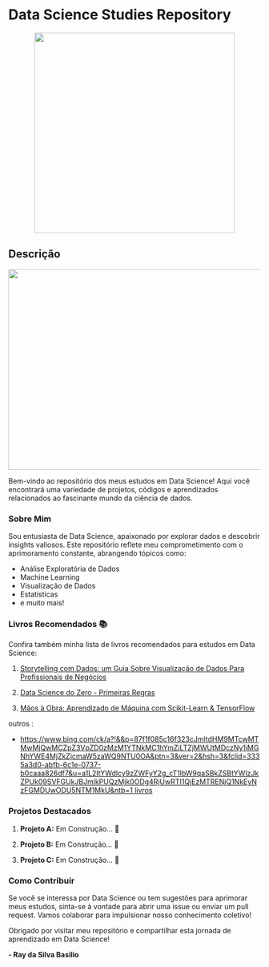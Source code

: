 
# Data Science Studies Repository
<p align="center">
  
  <img src="https://github.com/RayBasilio123/Data-Scientist-2023/assets/58826286/6c8e976e-a86d-480a-8bde-0574dca2e06b" width="400" height="400" >

</p>

  ## Descrição
<p align="center">

  <img src="https://github.com/RayBasilio123/Data-Scientist-2023/assets/58826286/26554054-5983-4e06-9a67-0a1d82795bb0" width="900" height="400">
</p>

Bem-vindo ao repositório dos meus estudos em Data Science! Aqui você encontrará uma variedade de projetos, códigos e aprendizados relacionados ao fascinante mundo da ciência de dados.

### Sobre Mim

Sou entusiasta de Data Science, apaixonado por explorar dados e descobrir insights valiosos. Este repositório reflete meu comprometimento com o aprimoramento constante, abrangendo tópicos como:

- Análise Exploratória de Dados
- Machine Learning
- Visualização de Dados
- Estatísticas
- e muito mais!

### Livros Recomendados 📚

Confira também minha lista de livros recomendados para estudos em Data Science:
1. [Storytelling com Dados: um Guia Sobre Visualização de Dados Para Profissionais de Negócios](https://edisciplinas.usp.br/pluginfile.php/6585707/mod_resource/content/1/Cole%20Nussbaumer%20Knaflic%20%282017%29.%20Storytelling%20com%20Dados%20_%20um%20Guia%20Sobre%20Visualização%20de%20Dados%20Para%20Profissionais%20de%20Negócios.pdf)

2. [Data Science do Zero - Primeiras Regras](https://edisciplinas.usp.br/pluginfile.php/5742167/mod_resource/content/1/Data%20Science%20do%20zero%20-%20Primeiras%20regras.pdf)

3. [Mãos à Obra: Aprendizado de Máquina com Scikit-Learn & TensorFlow](https://www.amazon.com.br/M%C3%A3os-obra-aprendizado-scikit-learn-tensorflow/dp/8550803812)

outros : 

- [ https://www.bing.com/ck/a?!&&p=87f1f085c16f323cJmltdHM9MTcwMTMwMjQwMCZpZ3VpZD0zMzM1YTNkMC1hYmZiLTZjMWUtMDczNy1iMGNhYWE4MjZkZjcmaW5zaWQ9NTU0OA&ptn=3&ver=2&hsh=3&fclid=3335a3d0-abfb-6c1e-0737-b0caaa826df7&u=a1L2ltYWdlcy9zZWFyY2g_cT1lbW9qaSBkZSBtYWlzJkZPUk09SVFGUkJBJmlkPUQzMjk0ODg4RjUwRTI1QjEzMTRENjQ1NkEyNzFGMDUwODU5NTM1MkU&ntb=1 livros](https://github.com/Saurav6789/Books-/tree/master)



### Projetos Destacados

1. **Projeto A:**
   Em Construção... 🚧


2. **Projeto B:**
   Em Construção... 🚧

  

3. **Projeto C:**
   Em Construção... 🚧


### Como Contribuir

Se você se interessa por Data Science ou tem sugestões para aprimorar meus estudos, sinta-se à vontade para abrir uma issue ou enviar um pull request. Vamos colaborar para impulsionar nosso conhecimento coletivo!

Obrigado por visitar meu repositório e compartilhar esta jornada de aprendizado em Data Science!

**- Ray da Silva Basilio** 
